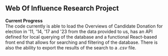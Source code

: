 ## Web Of Influence Research Project
**Current Progress** <br>
The code currently is able to load the Overviews of Candidate Donation for election in '11, '14, '17 and '23 from the data provided to us, has an API defined for local querying of the database and a functional React-based front end that allows for searching and filtering of the database. There is also the ability to export the results of the search to a _.csv_ file.
